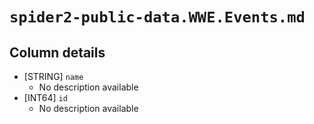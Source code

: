 # `spider2-public-data.WWE.Events.md`

## Column details

* [STRING]    `name`
  - No description available
* [INT64]    `id`
  - No description available

